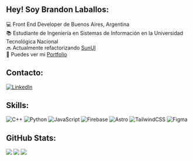 ## Hey! Soy Brandon Laballos:
💻 Front End Developer de Buenos Aires, Argentina<br>📚 Estudiante de Ingeniería en Sistemas de Información en la Universidad Tecnológica Nacional<br>🔜 Actualmente refactorizando [SunUI](https://toolsun.netlify.app/)<br>🚀 Puedes ver mi [Portfolio](https://portfolio-brandon-laballos.netlify.app/)


## Contacto:
[![LinkedIn](https://img.shields.io/badge/LinkedIn-%230077B5.svg?logo=linkedin&logoColor=white)](https://linkedin.com/in/brandonlaballos)
## Skills:
![C++](https://img.shields.io/badge/c++-%2300599C.svg?style=for-the-badge&logo=c%2B%2B&logoColor=white)  ![Python](https://img.shields.io/badge/python-3670A0?style=for-the-badge&logo=python&logoColor=ffdd54)  ![JavaScript](https://img.shields.io/badge/javascript-%23323330.svg?style=for-the-badge&logo=javascript&logoColor=%23F7DF1E) ![Firebase](https://img.shields.io/badge/firebase-a08021?style=for-the-badge&logo=firebase&logoColor=ffcd34)  ![Astro](https://img.shields.io/badge/astro-%232C2052.svg?style=for-the-badge&logo=astro&logoColor=white)  ![TailwindCSS](https://img.shields.io/badge/tailwindcss-%2338B2AC.svg?style=for-the-badge&logo=tailwind-css&logoColor=white)  ![Figma](https://img.shields.io/badge/figma-%23F24E1E.svg?style=for-the-badge&logo=figma&logoColor=white)
## GitHub Stats:
![](https://github-readme-stats.vercel.app/api?username=blaballos&theme=dark&hide_border=true&include_all_commits=false&count_private=true)
![](https://github-readme-stats.vercel.app/api/top-langs/?username=blaballos&theme=dark&hide_border=true&include_all_commits=false&count_private=true&layout=compact)
![](https://github-readme-streak-stats.herokuapp.com/?user=blaballos&theme=dark&hide_border=true)


<!-- Proudly created with GPRM ( https://gprm.itsvg.in ) -->
